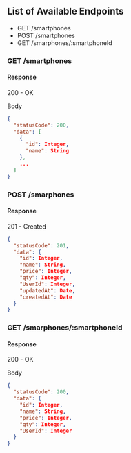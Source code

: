 ## List of Available Endpoints

- GET /smartphones
- POST /smartphones
- GET /smarphones/:smartphoneId

### GET /smartphones

#### Response

200 - OK

Body

```json
{
  "statusCode": 200,
  "data": [
    {
      "id": Integer,
      "name": String
    },
    ...
  ]
}

```

### POST /smarphones

#### Response

201 - Created

```json
{
  "statusCode": 201,
  "data": {
    "id": Integer,
    "name": String,
    "price": Integer,
    "qty": Integer,
    "UserId": Integer,
    "updatedAt": Date,
    "createdAt": Date
  }
}
```

### GET /smarphones/:smartphoneId

#### Response

200 - OK

Body

```json
{
  "statusCode": 200,
  "data": {
    "id": Integer,
    "name": String,
    "price": Integer,
    "qty": Integer,
    "UserId": Integer
  }
}
```